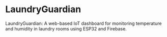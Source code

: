 # LaundryGuardian
LaundryGuardian: A web-based IoT dashboard for monitoring temperature and humidity in laundry rooms using ESP32 and Firebase.

